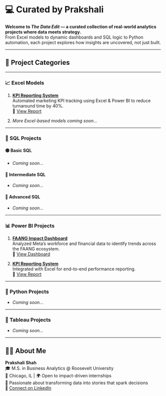 # 💻 Curated by Prakshali

**Welcome to *The Data Edit* — a curated collection of real-world analytics projects where data meets strategy.**  
From Excel models to dynamic dashboards and SQL logic to Python automation, each project explores how insights are uncovered, not just built.

---

## 📁 Project Categories

---

### 📈 Excel Models

1. **[KPI Reporting System](https://github.com/yourusername/kpi-reporting-system)**  
   Automated marketing KPI tracking using Excel & Power BI to reduce turnaround time by 40%.  
   🔗 [View Report](#)

2. *More Excel-based models coming soon...*

---

### 🧠 SQL Projects

#### 🟢 Basic SQL
- *Coming soon...*

#### 🔵 Intermediate SQL
- *Coming soon...*

#### 🔴 Advanced SQL
- *Coming soon...*

---

### 📊 Power BI Projects

1. **[FAANG Impact Dashboard](https://github.com/yourusername/faang-impact-dashboard)**  
   Analyzed Meta’s workforce and financial data to identify trends across the FAANG ecosystem.  
   🔗 [View Dashboard](#)

2. **[KPI Reporting System](https://github.com/yourusername/kpi-reporting-system)**  
   Integrated with Excel for end-to-end performance reporting.  
   🔗 [View Report](#)

---

### 🐍 Python Projects

- *Coming soon...*

---

### 🎨 Tableau Projects

- *Coming soon...*

---

## 🧑‍💻 About Me

**Prakshali Shah**  
🎓 M.S. in Business Analytics @ Roosevelt University  
📍 Chicago, IL | 🌍 Open to impact-driven internships  
💬 Passionate about transforming data into stories that spark decisions  
🔗 [Connect on LinkedIn](https://linkedin.com/in/prakshalishah)
